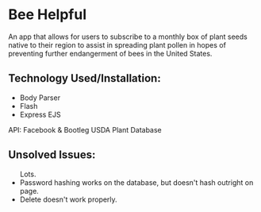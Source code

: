 <h1>Bee Helpful</h1>

An app that allows for users to subscribe to a monthly box of plant seeds native to their region to assist in spreading plant pollen in hopes of preventing further endangerment of bees in the United States.

<h2>Technology Used/Installation:</h2>
<ul>
<li>Body Parser</li>
<li>Flash</li>
<li>Express EJS</li>
</ul>

API: Facebook & Bootleg USDA Plant Database

<h2>Unsolved Issues:</h2>
<ul>
Lots.
<li>Password hashing works on the database, but doesn't hash outright on page. </li>
<li>Delete doesn't work properly.</li>
</ul>
